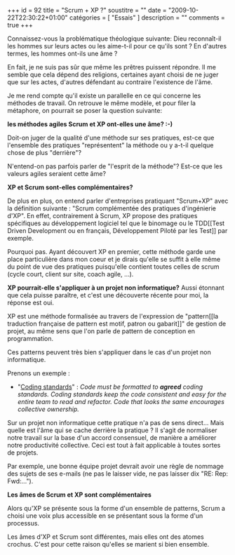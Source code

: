 +++
id = 92
title = "Scrum + XP ?"
soustitre = ""
date = "2009-10-22T22:30:22+01:00"
catégories = [ "Essais" ]
description = ""
comments = true
+++

<div class="chapo"></div>
Connaissez-vous la problématique théologique suivante:
Dieu reconnaît-il les hommes sur leurs actes ou les aime-t-il pour ce qu'ils sont ? En d'autres termes, les hommes ont-ils une âme ?

En fait, je ne suis pas sûr que même les prêtres puissent répondre. Il me semble que cela dépend des religions, certaines ayant choisi de ne juger que sur les actes, d'autres défendant au contraire l'existence de l'âme.

Je me rend compte qu'il existe un parallelle en ce qui concerne les méthodes de travail. On retrouve le même modèle, et pour filer la métaphore, on pourrait se poser la question suivante:

**les méthodes agiles Scrum et XP ont-elles une âme? :-)**

Doit-on juger de la qualité d'une méthode sur ses pratiques, est-ce que l'ensemble des pratiques "représentent" la méthode ou y a-t-il quelque chose de plus "derrière"?

N'entend-on pas parfois parler de "l'esprit de la méthode"? Est-ce que les valeurs agiles seraient cette âme?

**XP et Scrum sont-elles complémentaires?**

De plus en plus, on entend parler d'entreprises pratiquant "Scrum+XP" avec la définition suivante : "Scrum complémentée des pratiques d'ingénierie d'XP".
En effet, contrairement à Scrum, XP propose des pratiques spécifiques au développement logiciel tel que le binomage ou le TDD[[Test Driven Development ou en français, Développement Piloté par les Test]] par exemple.

Pourquoi pas. Ayant découvert XP en premier, cette méthode garde une place particulière dans mon coeur et je dirais qu'elle se suffit à elle même du point de vue des pratiques puisqu'elle contient toutes celles de scrum (cycle court, client sur site, coach agile, ...).

**XP pourrait-elle s'appliquer à un projet non informatique?**
Aussi étonnant que cela puisse paraître, et c'est une découverte récente pour moi, la réponse est oui.

XP est une méthode formalisée au travers de l'expression de "pattern[[la traduction française de pattern est motif, patron ou gabarit]]" de gestion de projet, au même sens que l'on parle de pattern de conception en programmation.

Ces patterns peuvent très bien s'appliquer dans le cas d'un projet non informatique. 

Prenons un exemple :

- "[Coding standards](http://www.extremeprogramming.org/rules/standards.html)" : _Code must be formatted to **agreed** coding standards. Coding standards keep the code consistent and easy for the entire team to read and refactor. Code that looks the same encourages collective ownership._

Sur un projet non informatique cette pratique n'a pas de sens direct...
Mais quelle est l'âme qui se cache derrière la pratique ? Il s'agit de normaliser notre travail sur la base d'un accord consensuel, de manière a améliorer notre productivité collective. Ceci est tout à fait applicable à toutes sortes de projets.

Par exemple, une bonne équipe projet devrait avoir une règle de nommage des sujets de ses e-mails (ne pas le laisser vide, ne pas laisser dix "RE: Rep: Fwd:...").

**Les âmes de Scrum et XP sont complémentaires**

Alors qu'XP se présente sous la forme d'un ensemble de patterns, Scrum a choisi une voix plus accessible en se présentant sous la forme d'un processus.

Les âmes d'XP et Scrum sont différentes, mais elles ont des atomes crochus. C'est pour cette raison qu'elles se marient si bien ensemble.
